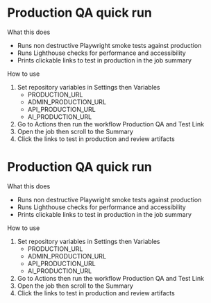 # Production QA quick run

What this does
- Runs non destructive Playwright smoke tests against production
- Runs Lighthouse checks for performance and accessibility
- Prints clickable links to test in production in the job summary

How to use
1. Set repository variables in Settings then Variables
   - PRODUCTION_URL
   - ADMIN_PRODUCTION_URL
   - API_PRODUCTION_URL
   - AI_PRODUCTION_URL
2. Go to Actions then run the workflow Production QA and Test Link
3. Open the job then scroll to the Summary
4. Click the links to test in production and review artifacts

# Production QA quick run

What this does
- Runs non destructive Playwright smoke tests against production
- Runs Lighthouse checks for performance and accessibility
- Prints clickable links to test in production in the job summary

How to use
1. Set repository variables in Settings then Variables
   - PRODUCTION_URL
   - ADMIN_PRODUCTION_URL
   - API_PRODUCTION_URL
   - AI_PRODUCTION_URL
2. Go to Actions then run the workflow Production QA and Test Link
3. Open the job then scroll to the Summary
4. Click the links to test in production and review artifacts
